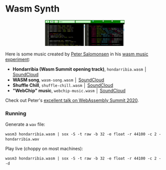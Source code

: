 # Wasm Synth

<p align="center"><img width="50%" src="image.png"></p>

Here is some music created by [Peter Salomonsen](https://petersalomonsen.com/) in his [wasm music experiment](https://petersalomonsen.com/webassemblymusic/livecodev2/):

- **Hondarribia (Wasm Summit opening track)**, `hondarribia.wasm` │ [SoundCloud](https://soundcloud.com/psalomo/hondarribia)
- **WASM song**, `wasm-song.wasm` │ [SoundCloud](https://soundcloud.com/psalomo/wasm-song)
- **Shuffle Chill**, `shuffle-chill.wasm` │ [SoundCloud](https://soundcloud.com/psalomo/shuffle-chill)
- **"WebChip" music**, `webchip-music.wasm` │ [SoundCloud](https://soundcloud.com/psalomo/webchip-music)

Check out Peter's [excellent talk on WebAssembly Summit 2020](https://www.youtube.com/watch?v=WZp0sPDvWfw&t=18670).

### Running

Generate a `wav` file:
```
wasm3 hondarribia.wasm | sox -S -t raw -b 32 -e float -r 44100 -c 2 - hondarribia.wav
```

Play live (choppy on most machines):
```
wasm3 hondarribia.wasm | sox -S -t raw -b 32 -e float -r 44100 -c 2 - -d
```
